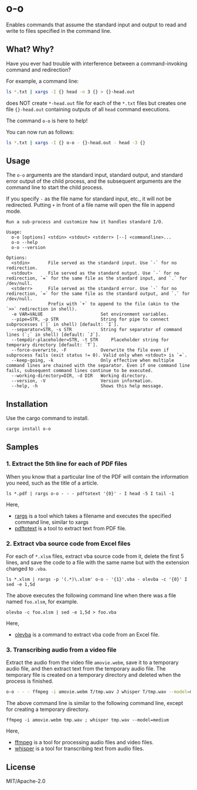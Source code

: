 o-o
===

Enables commands that assume the standard input and output to read and write to files specified in the command line.

## What? Why?

Have you ever had trouble with interference between a command-invoking command and redirection?

For example, a command line:

```sh
ls *.txt | xargs -I {} head -n 3 {} > {}-head.out
```

does NOT create `*-head.out` file for each of the `*.txt` files but creates one file `{}-head.out` containing outputs of all `head` command executions.

The command `o-o` is here to help!

You can now run as follows:

```sh
ls *.txt | xargs -I {} o-o - {}-head.out - head -3 {}
```

## Usage

The `o-o` arguments are the standard input, standard output, and standard error output of the child process, and the subsequent arguments are the command line to start the child process.

If you specify `-` as the file name for standard input, etc., it will not be redirected. Putting `+` in front of a file name will open the file in append mode.

```
Run a sub-process and customize how it handles standard I/O.

Usage:
  o-o [options] <stdin> <stdout> <stderr> [--] <commandline>...
  o-o --help
  o-o --version

Options:
  <stdin>       File served as the standard input. Use `-` for no redirection.
  <stdout>      File served as the standard output. Use `-` for no redirection, `=` for the same file as the standard input, and `.` for /dev/null.
  <stderr>      File served as the standard error. Use `-` for no redirection, `=` for the same file as the standard output, and `.` for /dev/null.
                Prefix with `+` to append to the file (akin to the `>>` redirection in shell).
  -e VAR=VALUE                      Set environment variables.
  --pipe=STR, -p STR                String for pipe to connect subprocesses (`|` in shell) [default: `I`].
  --separator=STR, -s STR           String for separator of command lines (`;` in shell) [default: `J`].
  --tempdir-placeholder=STR, -t STR     Placeholder string for temporary directory [default: `T`].
  --force-overwrite, -F             Overwrite the file even if subprocess fails (exit status != 0). Valid only when <stdout> is `=`.
  --keep-going, -k                  Only effective when multiple command lines are chained with the separator. Even if one command line fails, subsequent command lines continue to be executed.
  --working-directory=DIR, -d DIR   Working directory.
  --version, -V                     Version information.
  --help, -h                        Shows this help message.
```

## Installation

Use the cargo command to install.

```sh
cargo install o-o
```

## Samples

### 1. Extract the 5th line for each of PDF files

When you know that a particular line of the PDF will contain the information you need, such as the title of a article.

```
ls *.pdf | rargs o-o - - - pdftotext '{0}' - I head -5 I tail -1
```

Here,

* [rargs](https://github.com/lotabout/rargs) is a tool which takes a filename and executes the specified command line, similar to xargs
* [pdftotext](https://github.com/jalan/pdftotext) is a tool to extract text from PDF file.

### 2. Extract vba source code from Excel files

For each of `*.xlsm` files, extract vba source code from it, delete the first 5 lines, and save the code to a file with the same name but with the extension changed to `.vba`.

```
ls *.xlsm | rargs -p '(.*)\.xlsm' o-o - '{1}'.vba - olevba -c '{0}' I sed -e 1,5d
```

The above executes the following command line when there was a file named `foo.xlsm`, for example.

```
olevba -c foo.xlsm | sed -e 1,5d > foo.vba
```

Here,

* [olevba](https://pypi.org/project/oletools/) is a command to extract vba code from an Excel file.

### 3. Transcribing audio from a video file

Extract the audio from the video file `amovie.webm`, save it to a temporary audio file, and then extract text from the temporary audio file.
The temporary file is created on a temporary directory and deleted when the process is finished.

```sh
o-o - - - ffmpeg -i amovie.webm T/tmp.wav J whisper T/tmp.wav --model=medium
```

The above command line is similar to the following command line, except for creating a temporary directory.

```
ffmpeg -i amovie.webm tmp.wav ; whisper tmp.wav --model=medium
```

Here,

* [ffmpeg](https://ffmpeg.org/) is a tool for processing audio files and video files.
* [whisper](https://github.com/openai/whisper) is a tool for transcribing text from audio files.

## License

MIT/Apache-2.0
